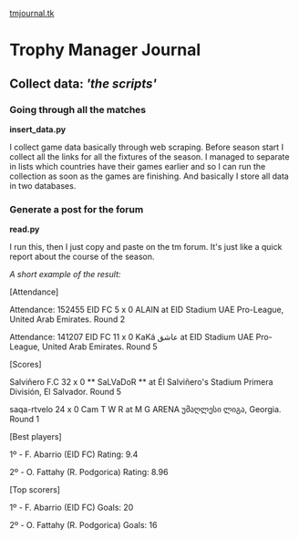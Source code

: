 [tmjournal.tk](https://tmjournal.tk)
# Trophy Manager Journal

## Collect data: *'the scripts'*

### Going through all the matches

**insert_data.py**

I collect game data basically through web scraping. Before season start I collect all the links for all the fixtures of the season. I managed to separate in lists which countries have their games earlier and so I can run the collection as soon as the games are finishing. And basically I store all data in two databases.

### Generate a post for the forum

**read.py**

I run this, then I just copy and paste on the tm forum. It's just like a quick report about the course of the season.

*A short example of the result:*

[Attendance]

Attendance: 152455
EID FC 5 x 0 ALAIN at EID Stadium
UAE Pro-League, United Arab Emirates. Round 2

Attendance: 141207
EID FC 11 x 0 KaKá عاشق at EID Stadium
UAE Pro-League, United Arab Emirates. Round 5

[Scores]

Salviñero F.C 32 x 0 ** SaLVaDoR ** at Él Salviñero's Stadium
Primera División, El Salvador. Round 5

saqa-rtvelo 24 x 0 Cam T W R at M G ARENA
უმაღლესი ლიგა, Georgia. Round 1

[Best players]

1º - F. Abarrio (EID FC)
Rating: 9.4

2º - O. Fattahy (R. Podgorica)
Rating: 8.96

[Top scorers]

1º - F. Abarrio (EID FC)
Goals: 20

2º - O. Fattahy (R. Podgorica)
Goals: 16
